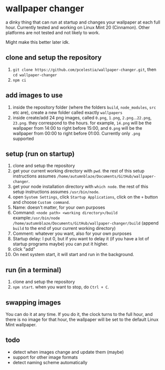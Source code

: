 # wallpaper changer
a dinky thing that can run at startup and changes your wallpaper at each full hour. Currently tested and working on Linux Mint 20 (Cinnamon). Other platforms are not tested and not likely to work.

Might make this better later idk.

## clone and setup the repository
1. `git clone https://github.com/pcelestia/wallpaper-changer.git`, then `cd wallpaper-changer`
2. `npm ci`

## add images to use
1. inside the repository folder (where the folders `build`, `node_modules`, `src` etc are), create a new folder called exactly `wallpapers`
2. inside create/add 24 png images, called `0.png`, `1.png`, `2.png`...`22.png`, `23.png`. they correspond to the hours. for example, `14.png` will be the wallpaper from 14:00 to right before 15:00, and `0.png` will be the wallpaper from 00:00 to right before 01:00. Currently only `.png` supported

## setup (run on startup)
1. clone and setup the repository
2. get your current working directory with `pwd`. the rest of this setup instructions assumes `/home/autumnblaze/Documents/GitHub/wallpaper-changer`.
3. get your node installation directory with `which node`. the rest of this setup instructions assumes `/usr/bin/node`.
4. open `System Settings`, click `Startup Applications`, click on the `+` button and choose `Custom command`.
5. Name: doesn't matter, for your own purposes
6. Command: `<node path> <working directory>/build`
   example:`/usr/bin/node /home/autumnblaze/Documents/GitHub/wallpaper-changer/build` (append `build` to the end of your current working directory)
7. Comment: whatever you want, also for your own purposes
8. Startup delay: I put 0, but if you want to delay it (if you have a lot of startup programs maybe) you can put it higher.
9. click "add"
10. On next system start, it will start and run in the background.

## run (in a terminal)
1. clone and setup the repository
2. `npm start`. when you want to stop, do `Ctrl + C`.

## swapping images
You can do it at any time. If you do it, the clock turns to the full hour, and there is no image for that hour, the wallpaper will be set to the default Linux Mint wallpaper.

## todo
- detect when images change and update them (maybe)
- support for other image formats
- detect naming scheme automatically
